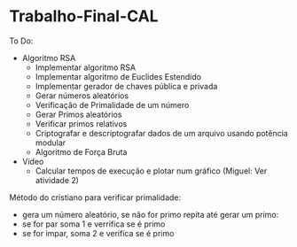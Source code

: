 # Trabalho-Final-CAL

To Do:
   - Algoritmo RSA
      + Implementar algoritmo RSA
      + Implementar algoritmo de Euclides Estendido
      + Implementar gerador de chaves pública e privada
      + Gerar números aleatórios
      + Verificação de Primalidade de um número
      + Gerar Primos aleatórios 
      + Verificar primos relativos
      + Criptografar e descriptografar dados de um arquivo usando potência modular
      + Algoritmo de Força Bruta
   - Vídeo
      + Calcular tempos de execução e plotar num gráfico (Miguel: Ver atividade 2)


Método do cristiano para verificar primalidade:
   + gera um número aleatório, se não for primo repita até gerar um primo:
   + se for par soma 1 e verrifica se é primo
   + se for impar, soma 2 e verifica se é primo
